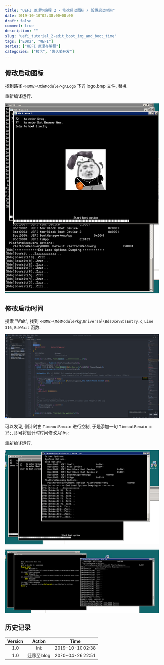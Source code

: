 ```yaml
---
title: "UEFI 原理与编程 2 - 修改启动图标 / 设置启动时间"
date: 2019-10-10T02:38:00+08:00
draft: false
comment: true
description: ""
slug: "uefi_tutorial_2-edit_boot_img_and_boot_time"
tags: ["EDK2", "UEFI"]
series: ["UEFI 原理与编程"]
categories: ["技术", "嵌入式开发"]
---
```


## 修改启动图标

找到路径 `<HOME>\MdeModulePkg\Logo` 下的 logo.bmp 文件, 替换.

重新编译运行.

![](./uefi2_1.png)


## 修改启动时间

搜索 "Wait", 找到 `<HOME>\MdeModulePkg\Universal\BdsDxe\BdsEntry.c`, `Line 316`, `BdsWait` 函数. 


![](./uefi2_2.png)


可以发现, 倒计时由 `TimeoutRemain` 进行控制, 于是添加一句 `TimeoutRemain = 15;`, 即可将倒计时时间修改为15s;

重新编译运行.

![](./uefi2_3.png)

![](./uefi2_4.png)

## 历史记录

|Version| Action|Time|
|:-------:|:--------:|:-----------:|
|1.0|Init|2019-10-10 02:38|
|1.0|迁移至 blog |2020-04-26 22:51|